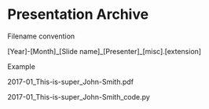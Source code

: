 # Presentation Archive 



Filename convention

[Year]-[Month]\_[Slide name]\_[Presenter]\_[misc]\.[extension]



Example

2017-01\_This-is-super_John-Smith.pdf

2017-01\_This-is-super_John-Smith_code.py



